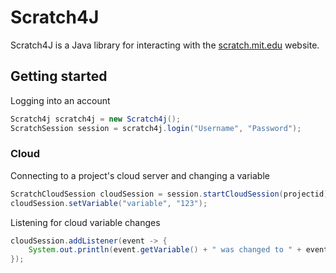# Scratch4J
Scratch4J is a Java library for interacting with the [scratch.mit.edu](https://scratch.mit.edu) website. 

## Getting started
Logging into an account
```java
Scratch4j scratch4j = new Scratch4j();
ScratchSession session = scratch4j.login("Username", "Password");
```

### Cloud
Connecting to a project's cloud server and changing a variable
```java
ScratchCloudSession cloudSession = session.startCloudSession(projectid);
cloudSession.setVariable("variable", "123");
```
Listening for cloud variable changes
```java
cloudSession.addListener(event -> {
	System.out.println(event.getVariable() + " was changed to " + event.getValue());
});
```
